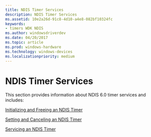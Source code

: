 ```yaml
---
title: NDIS Timer Services
description: NDIS Timer Services
ms.assetid: 10e2a26d-91c8-4d10-a4e8-082bf10324fc
keywords:
- timers WDK NDIS
ms.author: windowsdriverdev
ms.date: 04/20/2017
ms.topic: article
ms.prod: windows-hardware
ms.technology: windows-devices
ms.localizationpriority: medium
---
```


# NDIS Timer Services





This section provides information about NDIS 6.0 timer services and includes:

[Initializing and Freeing an NDIS Timer](initializing-ndis-timers.md)

[Setting and Canceling an NDIS Timer](setting-and-clearing-timers.md)

[Servicing an NDIS Timer](servicing-timers.md)

 

 





